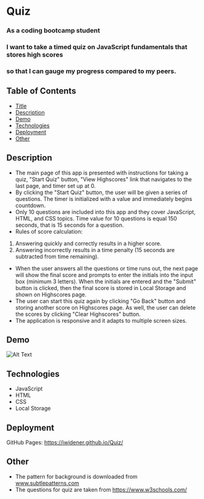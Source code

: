 # Quiz

### As a coding bootcamp student <br>
### I want to take a timed quiz on JavaScript fundamentals that stores high scores <br>
### so that I can gauge my progress compared to my peers. <br>

## Table of Contents
- [Title](#Quiz)
- [Description](#Description)
- [Demo](#Demo)
- [Technologies](#Technologies)
- [Deployment](#Deployment)
- [Other](#Other)

## Description
* The main page of this app is presented with instructions for taking a quiz, "Start Quiz" button, "View Highscores" link that navigates to the last page, and timer set up at 0.
* By clicking the "Start Quiz" button, the user will be given a series of questions. The timer is initialized with a value and immediately begins countdown. 
* Only 10 questions are included into this app and they cover JavaScript, HTML, and CSS topics. Time value for 10 questions is equal 150 seconds, that is 15 seconds for a question.
* Rules of score calculation:
1. Answering quickly and correctly results in a higher score.
2. Answering incorrectly results in a time penalty (15 seconds are subtracted from time remaining).
* When the user answers all the questions or time runs out, the next page will show the final score and prompts to enter the initials into the input box (minimum 3 letters). When the initials are entered and the "Submit" button is clicked, then the final score is stored in Local Storage and shown on Highscores page.
* The user can start this quiz again by clicking "Go Back" button and storing another score on Highscores page. As well, the user can delete the scores by clicking "Clear Highscores" button.
* The application is responsive and it adapts to multiple screen sizes.

## Demo 
![Alt Text](https://media.giphy.com/media/lRWxC3xpDOGrujo6hA/giphy.gif)

## Technologies
* JavaScript
* HTML
* CSS
* Local Storage

## Deployment
GitHub Pages: https://iwidener.github.io/Quiz/

## Other
* The pattern for background is downloaded from www.subtlepatterns.com 
* The questions for quiz are taken from https://www.w3schools.com/

